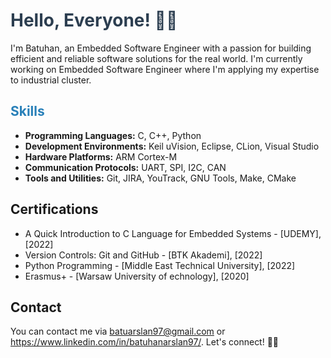 

# <span style="color: #2C3E50;">Hello, Everyone! 👋🏽</span>
I'm Batuhan, an Embedded Software Engineer with a passion for building efficient and reliable software solutions for the real world. I'm currently working on Embedded Software Engineer where I'm applying my expertise to industrial cluster.

## <span style="color: #2980B9;">Skills</span>
- **Programming Languages:** C, C++, Python
- **Development Environments:** Keil uVision, Eclipse, CLion, Visual Studio
- **Hardware Platforms:** ARM Cortex-M
- **Communication Protocols:** UART, SPI, I2C, CAN
- **Tools and Utilities:** Git, JIRA, YouTrack, GNU Tools, Make, CMake


## Certifications
- A Quick Introduction to C Language for Embedded Systems - [UDEMY], [2022]
- Version Controls: Git and GitHub - [BTK Akademi], [2022]
- Python Programming - [Middle East Technical University], [2022]
- Erasmus+ - [Warsaw University of echnology], [2020]
## Contact
You can contact me via batuarslan97@gmail.com or https://www.linkedin.com/in/batuhanarslan97/. Let's connect! 👍🏽

